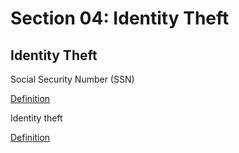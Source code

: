 # Section 04: Identity Theft

## Identity Theft
Social Security Number (SSN)

[Definition](../definitions/definitions_S.md#social-security-number)

Identity theft

[Definition](../definitions/definitions_I.md#identity-theft)
